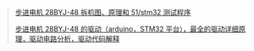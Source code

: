 
> [步进电机 28BYJ-48 拆机图、原理和 51/stm32 测试程序](https://blog.csdn.net/wangguchao/article/details/78902212)
>
> [步进电机 28BYJ-48 的驱动（arduino，STM32 平台），最全的驱动详细原理，驱动电路分析，驱动代码解释](https://blog.csdn.net/anchoretor/article/details/113780470)
